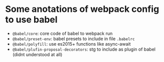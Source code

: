 # Some anotations of webpack config to use babel

- `@babel/core`: core code of babel to webpack run
- `@babel/preset-env`: babel presets to include in file `.babelrc`
- `@babel/polyfill`: use es2015+ functions like async-await
- `@babel/plufin-proposal-decorators`: stg to include as plugin of babel (didnt understood at all)

